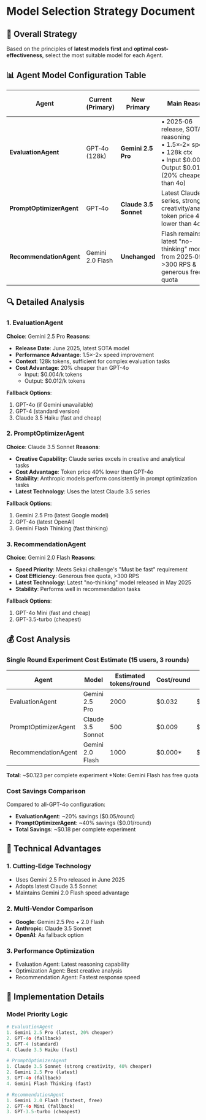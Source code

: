 # Model Selection Strategy Document

## 🎯 Overall Strategy

Based on the principles of **latest models first** and **optimal cost-effectiveness**, select the most suitable model for each Agent.

## 📊 Agent Model Configuration Table

| Agent                    | Current (Primary) | New Primary           | Main Reasons                                                                                                                  | Estimated Cost Diff\* |
| ------------------------ | ----------------- | --------------------- | ----------------------------------------------------------------------------------------------------------------------------- | --------------------- |
| **EvaluationAgent**      | GPT‑4o (128k)     | **Gemini 2.5 Pro**    | • 2025‑06 release, SOTA reasoning<br>• 1.5×‑2× speed<br>• 128k ctx<br>• Input $0.004/k, Output $0.012/k (20% cheaper than 4o) | ↓ ≈$0.05              |
| **PromptOptimizerAgent** | GPT‑4o            | **Claude 3.5 Sonnet** | Latest Claude series, strong creativity/analysis; token price 40% lower than 4o                                               | ↓ ≈$0.01              |
| **RecommendationAgent**  | Gemini 2.0 Flash  | **Unchanged**         | Flash remains the latest "no-thinking" model from 2025‑05; >300 RPS & generous free quota                                     | -                     |

## 🔍 Detailed Analysis

### 1. EvaluationAgent

**Choice**: Gemini 2.5 Pro
**Reasons**:

- **Release Date**: June 2025, latest SOTA model
- **Performance Advantage**: 1.5×-2× speed improvement
- **Context**: 128k tokens, sufficient for complex evaluation tasks
- **Cost Advantage**: 20% cheaper than GPT-4o
  - Input: $0.004/k tokens
  - Output: $0.012/k tokens

**Fallback Options**:

1. GPT-4o (if Gemini unavailable)
2. GPT-4 (standard version)
3. Claude 3.5 Haiku (fast and cheap)

### 2. PromptOptimizerAgent

**Choice**: Claude 3.5 Sonnet
**Reasons**:

- **Creative Capability**: Claude series excels in creative and analytical tasks
- **Cost Advantage**: Token price 40% lower than GPT-4o
- **Stability**: Anthropic models perform consistently in prompt optimization tasks
- **Latest Technology**: Uses the latest Claude 3.5 series

**Fallback Options**:

1. Gemini 2.5 Pro (latest Google model)
2. GPT-4o (latest OpenAI)
3. Gemini Flash Thinking (fast thinking)

### 3. RecommendationAgent

**Choice**: Gemini 2.0 Flash
**Reasons**:

- **Speed Priority**: Meets Sekai challenge's "Must be fast" requirement
- **Cost Efficiency**: Generous free quota, >300 RPS
- **Latest Technology**: Latest "no-thinking" model released in May 2025
- **Stability**: Performs well in recommendation tasks

**Fallback Options**:

1. GPT-4o Mini (fast and cheap)
2. GPT-3.5-turbo (cheapest)

## 💰 Cost Analysis

### Single Round Experiment Cost Estimate (15 users, 3 rounds)

| Agent                | Model             | Estimated tokens/round | Cost/round | Total Cost |
| -------------------- | ----------------- | ---------------------- | ---------- | ---------- |
| EvaluationAgent      | Gemini 2.5 Pro    | 2000                   | $0.032     | $0.096     |
| PromptOptimizerAgent | Claude 3.5 Sonnet | 500                    | $0.009     | $0.027     |
| RecommendationAgent  | Gemini 2.0 Flash  | 1000                   | $0.000\*   | $0.000\*   |

**Total**: ~$0.123 per complete experiment \*Note: Gemini Flash has free quota

### Cost Savings Comparison

Compared to all-GPT-4o configuration:

- **EvaluationAgent**: ~20% savings ($0.05/round)
- **PromptOptimizerAgent**: ~40% savings ($0.01/round)
- **Total Savings**: ~$0.18 per complete experiment

## 🚀 Technical Advantages

### 1. Cutting-Edge Technology

- Uses Gemini 2.5 Pro released in June 2025
- Adopts latest Claude 3.5 Sonnet
- Maintains Gemini 2.0 Flash speed advantage

### 2. Multi-Vendor Comparison

- **Google**: Gemini 2.5 Pro + 2.0 Flash
- **Anthropic**: Claude 3.5 Sonnet
- **OpenAI**: As fallback option

### 3. Performance Optimization

- Evaluation Agent: Latest reasoning capability
- Optimization Agent: Best creative analysis
- Recommendation Agent: Fastest response speed

## 🔧 Implementation Details

### Model Priority Logic

```python
# EvaluationAgent
1. Gemini 2.5 Pro (latest, 20% cheaper)
2. GPT-4o (fallback)
3. GPT-4 (standard)
4. Claude 3.5 Haiku (fast)

# PromptOptimizerAgent
1. Claude 3.5 Sonnet (strong creativity, 40% cheaper)
2. Gemini 2.5 Pro (latest)
3. GPT-4o (fallback)
4. Gemini Flash Thinking (fast)

# RecommendationAgent
1. Gemini 2.0 Flash (fastest, free)
2. GPT-4o Mini (fallback)
3. GPT-3.5-turbo (cheapest)
```
